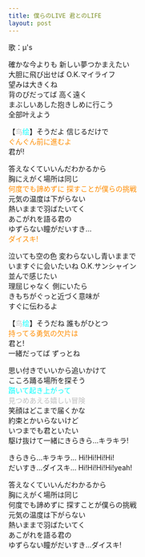 ```yaml
---
title: 僕らのLIVE 君とのLIFE
layout: post
---
```

歌：μ's  
 
確かな今よりも 新しい夢つかまえたい  
大胆に飛び出せば O.K.マイライフ  
望みは大きくね  
背のびだってば 高く遠く  
まぶしいあした抱きしめに行こう  
全部叶えよう  
 
【<font color="silver">鸟</font><font color="cyan">绘</font>】そうだよ 信じるだけで  
<font color="darkorange">ぐんぐん前に進むよ</font>  
君が!  
 
答えなくていいんだわかるから  
胸にえがく場所は同じ  
<font color="darkorange">何度でも諦めずに 探すことが僕らの挑戦</font>  
元気の温度は下がらない  
熱いままで羽ばたいてく  
あこがれを語る君の  
ゆずらない瞳がだいすき…  
<font color="darkorange">ダイスキ!</font>  
 
泣いても空の色 変わらないし青いままで  
いますぐに会いたいね O.K.サンシャイン  
並んで感じたい  
理屈じゃなく 側にいたら  
きもちがぐっと近づく意味が  
すぐに伝わるよ  
 
【<font color="silver">鸟</font><font color="cyan">绘</font>】そうだね 誰もがひとつ  
<font color="darkorange">持ってる勇気の欠片は</font>  
君と!  
一緒だってば ずっとね  
 
思い付きでいいから追いかけて  
こころ踊る場所を探そう  
<font color="cyan">躓いて起き上がって</font>  
<font color="silver">見つめあえる嬉しい冒険</font>  
笑顔はどこまで届くかな  
約束とかいらないけど  
いつまでも君といたい  
駆け抜けて一緒にきらきら…キラキラ!  
 
きらきら…キラキラ… Hi!Hi!Hi!Hi!  
だいすき…ダイスキ… Hi!Hi!Hi!Hi!yeah!  
 
答えなくていいんだわかるから  
胸にえがく場所は同じ  
何度でも諦めずに 探すことが僕らの挑戦  
元気の温度は下がらない  
熱いままで羽ばたいてく  
あこがれを語る君の  
ゆずらない瞳がだいすき…ダイスキ!
